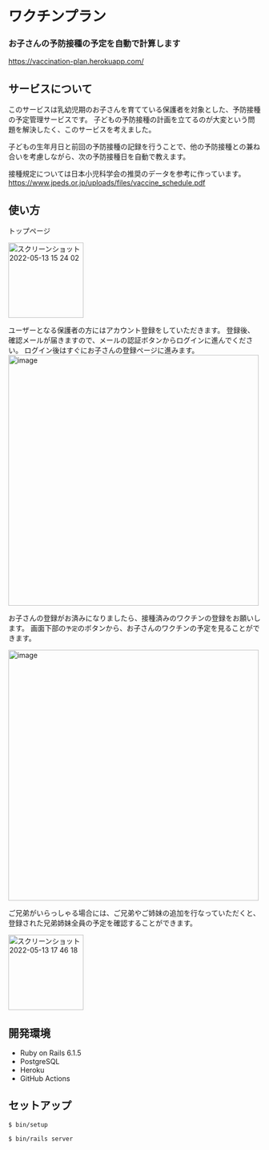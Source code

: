 # ワクチンプラン
### お子さんの予防接種の予定を自動で計算します

https://vaccination-plan.herokuapp.com/

## サービスについて
このサービスは乳幼児期のお子さんを育てている保護者を対象とした、予防接種の予定管理サービスです。
子どもの予防接種の計画を立てるのが大変という問題を解決したく、このサービスを考えました。

子どもの生年月日と前回の予防接種の記録を行うことで、他の予防接種との兼ね合いを考慮しながら、次の予防接種日を自動で教えます。

接種規定については日本小児科学会の推奨のデータを参考に作っています。
https://www.jpeds.or.jp/uploads/files/vaccine_schedule.pdf

## 使い方
トップページ


<img width="150" alt="スクリーンショット 2022-05-13 15 24 02" src="https://user-images.githubusercontent.com/82350582/168247237-d5e05f7a-3219-4f46-b5fc-ea72c7642bff.png">

ユーザーとなる保護者の方にはアカウント登録をしていただきます。
登録後、確認メールが届きますので、メールの認証ボタンからログインに進んでください。
ログイン後はすぐにお子さんの登録ページに進みます。
<img width="500" alt="image" src="https://user-images.githubusercontent.com/82350582/168247984-dd76c2bb-77aa-415d-b5fd-83f8a2287ca8.png">


お子さんの登録がお済みになりましたら、接種済みのワクチンの登録をお願いします。
画面下部の`予定`のボタンから、お子さんのワクチンの予定を見ることができます。

<img width="500" alt="image" src="https://user-images.githubusercontent.com/82350582/168248736-0f259328-db21-4df5-9deb-9c14fadf527a.png">

ご兄弟がいらっしゃる場合には、ご兄弟やご姉妹の追加を行なっていただくと、登録された兄弟姉妹全員の予定を確認することができます。

<img width="150" alt="スクリーンショット 2022-05-13 17 46 18" src="https://user-images.githubusercontent.com/82350582/168249293-f1c47961-9a53-4d77-a4d6-7350761c7187.png">


## 開発環境
- Ruby on Rails 6.1.5
- PostgreSQL
- Heroku
- GitHub Actions

## セットアップ

`$ bin/setup`

`$ bin/rails server`
